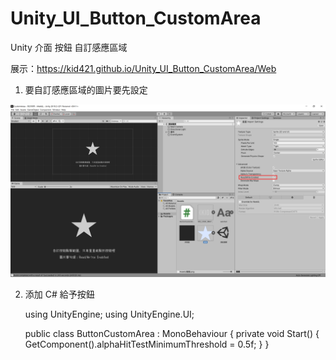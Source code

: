 # Unity_UI_Button_CustomArea
 Unity 介面 按鈕 自訂感應區域

展示：https://kid421.github.io/Unity_UI_Button_CustomArea/Web

1. 要自訂感應區域的圖片要先設定

![Unity 按鈕 自訂感應區](/Tutorial1.png "Unity 按鈕 自訂感應區")

2. 添加 C# 給予按鈕

    using UnityEngine;
    using UnityEngine.UI;

    public class ButtonCustomArea : MonoBehaviour
    {
        private void Start()
        {
            GetComponent<Image>().alphaHitTestMinimumThreshold = 0.5f;
        }
    }

